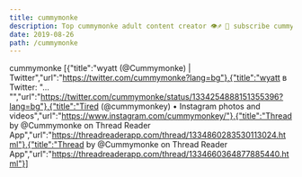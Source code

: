 ```yaml
---
title: cummymonke
description: Top cummymonke adult content creator 👁♐️ 👑 subscribe cummymonke to my porn site below IG cummymonke
date: 2019-08-26
path: /cummymonke
---
```


cummymonke
[{"title":"wyatt (@Cummymonke) | Twitter","url":"https://twitter.com/cummymonke?lang=bg"},{"title":"wyatt в Twitter: \"… \"","url":"https://twitter.com/cummymonke/status/1334254888151355396?lang=bg"},{"title":"Tired (@cummymonkey) • Instagram photos and videos","url":"https://www.instagram.com/cummymonkey/"},{"title":"Thread by @Cummymonke on Thread Reader App","url":"https://threadreaderapp.com/thread/1334860283530113024.html"},{"title":"Thread by @Cummymonke on Thread Reader App","url":"https://threadreaderapp.com/thread/1334660364877885440.html"}]

